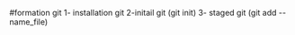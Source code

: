 #formation git 
 1- installation git 
 2-initail git (git init)
 3- staged git (git add --name_file)
 